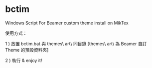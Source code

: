 bctim
=====

Windows Script For Beamer custom theme install on MikTex

使用方式：

1 ) 放置 bctim.bat 與 themes\ art\ 同目錄 [themes\ art\ 為 Beamer 自訂 Theme 的預設資料夾]

2 ) 執行 & enjoy it!
